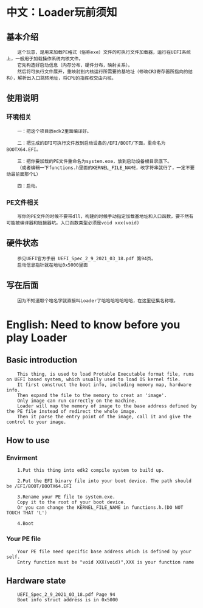 # 中文：Loader玩前须知

## 基本介绍
        这个玩意，是用来加载PE格式（俗称exe）文件的可执行文件加载器，运行在UEFI系统上，一般用于加载操作系统内核文件。
        它先构造好启动信息（内存分布，硬件分布，映射关系）。
        然后将可执行文件展开，重映射到内核运行所需要的基地址（修改CR3寄存器所指向的结构），解析出入口跳转地址，将CPU的指挥权交由内核。

## 使用说明
### 环境相关
        一：把这个项目放edk2里面编译好。

        二：把生成的EFI可执行文件放到启动设备的/EFI/BOOT/下面，重命名为BOOTX64.EFI。

        三：把你要加载的PE文件重命名为system.exe，放到启动设备根目录底下。
        （或者编辑一下functions.h里面的KERNEL_FILE_NAME，改字符串就行了，一定不要动最前面那个L）

        四：启动。
### PE文件相关
        写你的PE文件的时候不要带dll，构建的时候手动指定加载基地址和入口函数，要不然有可能被编译器和链接器坑。入口函数类型必须是void xxx(void)

## 硬件状态
        参见UEFI官方手册 UEFI_Spec_2_9_2021_03_18.pdf 第94页。
        启动信息指针就在地址0x5000里面

## 写在后面
        因为不知道取个啥名字就直接叫Loader了哈哈哈哈哈哈哈，在这里征集名称哦。
        
# English: Need to know before you play Loader

## Basic introduction
        This thing, is used to load Protable Executable format file, runs on UEFI based system, which usually used to load OS kernel file.
        It first construct the boot info, including memory map, hardware info. 
        Then expand the file to the memory to creat an 'image'. 
        Only image can run correctly on the machine. 
        Loader will map the memory of image to the base address defined by the PE file instead of redirect the whole image. 
        Then it parse the entry point of the image, call it and give the control to your image.

## How to use
### Envirment
        1.Put this thing into edk2 compile system to build up.

        2.Put the EFI binary file into your boot device. The path should be /EFI/BOOT/BOOTX64.EFI

        3.Rename your PE file to system.exe. 
        Copy it to the root of your boot device.
        Or you can change the KERNEL_FILE_NAME in functions.h.(DO NOT TOUCH THAT 'L')

        4.Boot
### Your PE file
        Your PE file need specific base address which is defined by your self. 
        Entry function must be "void XXX(void)",XXX is your function name

## Hardware state
        UEFI_Spec_2_9_2021_03_18.pdf Page 94
        Boot info struct address is in 0x5000
